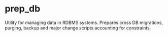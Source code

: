 # prep_db
Utility for managing data in RDBMS systems. Prepares cross DB migrations, purging, backup and major change scripts accounting for constraints.
